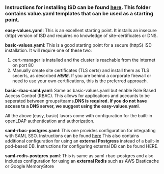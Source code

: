 ### Instructions for installing ISD can be found [here](https://docs.google.com/document/d/1D2drat72nj58q-sBjf-HDBX_HuBuBzJQsx4O7BVhWIc/edit?usp=sharing). This folder contains value.yaml templates that can be used as a starting point. 

**easy-values.yaml**: This is an excellent starting point. It installs an insecure (http) version of ISD and requires no knowledge of site-certificates or DNS.

**basic-values.yaml**: This is a good starting point for a secure (httpS) ISD installation. It will require one of these two:
1. cert-manager is installed and the cluster is reachable from the internet on port 80
2. Manually create site certificates (TLS certs) and install them as TLS secerts, as described **_HERE_**. If you are behind a corporate firewall or need to use your own certifications, this is the preferred approach. 
                  
**basic-rbac-saml.yaml**: Same as basic-values.yaml but enable Role Based Access Control (RBAC). This allows for applications and accounts to be seperated between groups/teams.**DNS is required. If you do not have access to a DNS server, we suggest using the easy-values.yaml**. 

All the above (easy, basic) lavors come with configuration for the built-in openLDAP authentication and authorization.

**saml-rbac-postgres.yaml**: This one provides configuration for integrating with SAML SSO. Instructions can be found [here](https://docs.google.com/document/d/1Jo0bUS3L83A9KKbcHaJjJJfyzfw0rDp_mKTxCRwt8QI/edit?usp=sharing)
                   This also contains additional configuration for using an **external Postgress** instead of a built-in pod-based DB. Instructions for configuring external DB can be found HERE.

**saml-redis-postgres.yaml**: This is same as saml-rbac-postgres and also includes configuration for using an **external Redis** such as AWS Elasticache or Google MemoryStore



